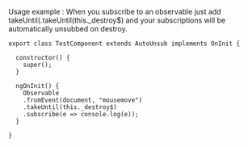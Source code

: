 Usage example :
When you subscribe to an observable just add takeUntil(.takeUntil(this._destroy$) and your subscriptions will be automatically unsubbed on destroy.

```
export class TestComponent extends AutoUnsub implements OnInit {

  constructor() {
    super();
  }

  ngOnInit() {
    Observable
    .fromEvent(document, "mousemove")
    .takeUntil(this._destroy$)
    .subscribe(e => console.log(e));
  }

}

```